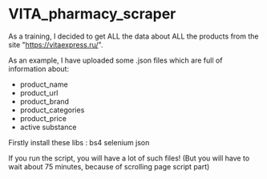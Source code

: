 # VITA_pharmacy_scraper



As a training, I decided to get ALL the data about ALL the products from the site "https://vitaexpress.ru/". 

As an example, I have uploaded some .json files which are full of information about: 
- product_name
- product_url
- product_brand
- product_categories
- product_price
- active substance

Firstly install these libs :
bs4
selenium
json

If you run the script, you will have a lot of such files! (But you will have to wait about 75 minutes, because of scrolling page script part)
